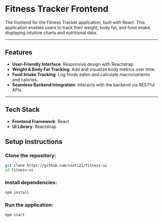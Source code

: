 # Fitness Tracker Frontend

The frontend for the Fitness Tracker application, built with React. This application enables users to track their weight, body fat, and food intake, displaying intuitive charts and nutritional data.

---

## Features

- **User-Friendly Interface**: Responsive design with Reactstrap.
- **Weight & Body Fat Tracking**: Add and visualize body metrics over time.
- **Food Intake Tracking**: Log foods eaten and calculate macronutrients and calories.
- **Seamless Backend Integration**: Interacts with the backend via RESTful APIs.

---

## Tech Stack

- **Frontend Framework**: React
- **UI Library**: Reactstrap

## Setup Instructions

### Clone the repository:

```bash
git clone https://github.com/szoti21/fitness-ui
cd fitness-ui
```
### Install dependencies:

```bash
npm install
```

### Run the application:

```bash
npm start
```